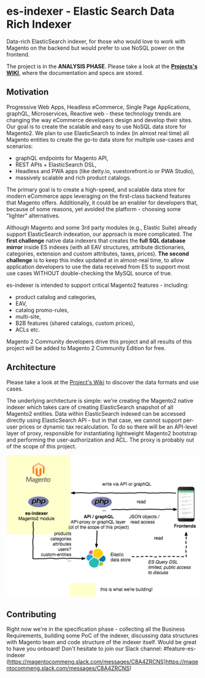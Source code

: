 # es-indexer - Elastic Search Data Rich Indexer
Data-rich ElasticSearch indexer, for those who would love to work with Magento on the backend but would prefer to use NoSQL power on the frontend.

The project is in the **ANALYSIS PHASE**. Please take a look at the [**Projects's WIKI**](https://github.com/magento-engcom/es-indexer/wiki), where the documentation and specs are stored.

## Motivation
Progressive Web Apps, Headless eCommerce, Single Page Applications, graphQL, Microservices, Reactive web - these technology trends are changing the way eCommerce developers design and develop their sites. Our goal is to create the scalable and easy to use NoSQL data store for Magento2. We plan to use ElasticSearch to index (in almost real time) all Magento entities to create the go-to data store for multiple use-cases and scenarios:
- graphQL endpoints for Magento API,
- REST APIs + ElasticSearch DSL,
- Headless and PWA apps (like deity.io, vuestorefront.io or PWA Studio),
- massively scalable and rich product catalogs.

The primary goal is to create a high-speed, and scalable data store for modern eCommerce apps leveraging on the first-class backend features that Magento offers. Additionally, it could be an enabler for developers that, because of some reasons, yet avoided the platform - choosing some "lighter" alternatives.

Although Magento and some 3rd party modules (e.g., Elastic Suite) already support ElasticSearch indexation, our approach is more complicated. The **first challenge** native data indexers that creates the **full SQL database mirror** inside ES indexes (with all EAV structures, attribute dictionaries, categories, extension and custom attributes, taxes, prices). **The second challenge** is to keep this index updated at in almost-real time, to allow application developers to use the data received from ES to support most use cases WITHOUT double-checking the MySQL source of true.

es-indexer is intended to support critical Magento2 features - including:
- product catalog and categories,
- EAV,
- catalog promo-rules, 
- multi-site,
- B2B features (shared catalogs, custom prices), 
- ACLs etc.

Magento 2 Community developers drive this project and all results of this project will be added to Magento 2 Community Edition for free.

## Architecture
Please take a look at the [Project's Wiki](https://github.com/magento-engcom/es-indexer/wiki) to discover the data formats and use cases.

The underlying architecture is simple: we're creating the Magento2 native indexer which takes care of creating ElasticSearch snapshot of all Magento2 entities. Data within ElasticSearch indexed can be accessed directly using ElasticSearch API - but in that case, we cannot support per-user prices or dynamic tax recalculation. To do so there will be an API-level layer of proxy, responsible for instantiating lightweight Magento2 bootstrap and performing the user-authorization and ACL. The proxy is probably out of the scope of this project.

![es-indexer architecture proposal](es-indexer-architecture.png)

## Contributing
Right now we're in the specification phase - collecting all the Business Requirements, building some PoC of the indexer, discussing data structures with Magento team and code structure of the indexer itself. Would be great to have you onboard! Don't hesitate to join our Slack channel: #feature-es-indexer (https://magentocommeng.slack.com/messages/C8A4ZRCNS]https://magentocommeng.slack.com/messages/C8A4ZRCNS)
